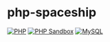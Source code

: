 # php-spaceship
[![PHP](https://img.shields.io/badge/PHP-≤%207.x-4e629a.svg?logo=php)](https://mariadb.org/)
[![PHP Sandbox](https://img.shields.io/badge/PHP-Sandbox-4e629a.svg?logo=php)](https://onlinephp.io/)
[![MySQL](https://img.shields.io/badge/MySQL-≤%205.6-blue.svg?logo=mysql)](https://mariadb.org/)
